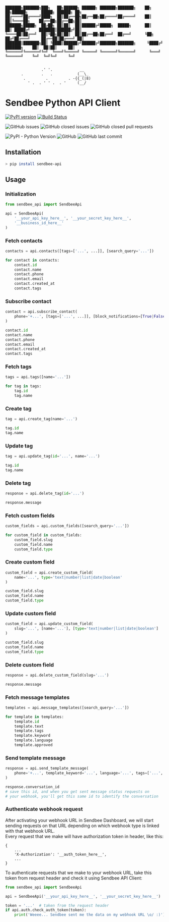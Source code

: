 ```
███████╗███████╗███╗   ██╗██████╗ ██████╗ ███████╗███████╗    ██╗   ██╗██████╗      █████╗ ██████╗ ██╗
██╔════╝██╔════╝████╗  ██║██╔══██╗██╔══██╗██╔════╝██╔════╝    ██║   ██║╚════██╗    ██╔══██╗██╔══██╗██║
███████╗█████╗  ██╔██╗ ██║██║  ██║██████╔╝█████╗  █████╗      ██║   ██║ █████╔╝    ███████║██████╔╝██║
╚════██║██╔══╝  ██║╚██╗██║██║  ██║██╔══██╗██╔══╝  ██╔══╝      ╚██╗ ██╔╝██╔═══╝     ██╔══██║██╔═══╝ ██║
███████║███████╗██║ ╚████║██████╔╝██████╔╝███████╗███████╗     ╚████╔╝ ███████╗    ██║  ██║██║     ██║
╚══════╝╚══════╝╚═╝  ╚═══╝╚═════╝ ╚═════╝ ╚══════╝╚══════╝      ╚═══╝  ╚══════╝    ╚═╝  ╚═╝╚═╝     ╚═╝
                                                                                                      
                                                                                  
                .' '.            __
       .        .   .           (__\_
        .         .         . -{{_(|8)
          ' .  . ' ' .  . '     (__/
```

# Sendbee Python API Client  

[![PyPI version](https://badge.fury.io/py/sendbee-api.svg)](https://badge.fury.io/py/sendbee-api)
[![Build Status](https://travis-ci.org/sendbee/sendbee-python-api-client.svg?branch=master)](https://travis-ci.org/sendbee/sendbee-python-api-client)

![GitHub issues](https://img.shields.io/github/issues/sendbee/sendbee-python-api-client.svg)
![GitHub closed issues](https://img.shields.io/github/issues-closed/sendbee/sendbee-python-api-client.svg)
![GitHub closed pull requests](https://img.shields.io/github/issues-pr-closed/sendbee/sendbee-python-api-client.svg)

![PyPI - Python Version](https://img.shields.io/pypi/pyversions/sendbee-api.svg)
![GitHub](https://img.shields.io/github/license/sendbee/sendbee-python-api-client.svg?color=blue)
![GitHub last commit](https://img.shields.io/github/last-commit/sendbee/sendbee-python-api-client.svg?color=blue)

## Installation  

```bash
> pip install sendbee-api
```

## Usage  

### Initialization  

```python
from sendbee_api import SendbeeApi

api = SendbeeApi(
    '__your_api_key_here__', '__your_secret_key_here__',
    '__business_id_here__'
)
```

### Fetch contacts  

```python
contacts = api.contacts([tags=['...', ...]], [search_query='...'])

for contact in contacts:
    contact.id
    contact.name
    contact.phone
    contact.email
    contact.created_at
    contact.tags
```

### Subscribe contact  

```python
contact = api.subscribe_contact(
    phone='+...', [tags=['...', ...]], [block_notifications=[True|False]]
)

contact.id
contact.name
contact.phone
contact.email
contact.created_at
contact.tags
```

### Fetch tags  

```python
tags = api.tags([name='...'])

for tag in tags:
    tag.id
    tag.name
```

### Create tag  

```python
tag = api.create_tag(name='...')

tag.id
tag.name
```

### Update tag  

```python
tag = api.update_tag(id='...', name='...')

tag.id
tag.name
```

### Delete tag  

```python
response = api.delete_tag(id='...')

response.message
```

### Fetch custom fields  

```python
custom_fields = api.custom_fields([search_query='...'])

for custom_field in custom_fields:
    custom_field.slug
    custom_field.name
    custom_field.type
```

### Create custom field  

```python
custom_field = api.create_custom_field(
    name='...', type='text|number|list|date|boolean'
)

custom_field.slug
custom_field.name
custom_field.type
```

### Update custom field  

```python
custom_field = api.update_custom_field(
    slug='...', [name='...'], [type='text|number|list|date|boolean']
)

custom_field.slug
custom_field.name
custom_field.type
```

### Delete custom field  

```python
response = api.delete_custom_field(slug='...')

response.message
```

### Fetch message templates  

```python
templates = api.message_templates([search_query='...'])

for template in templates:
    template.id
    template.text
    template.tags
    template.keyword
    template.language
    template.approved
```

### Send template message  

```python
response = api.send_template_message(
    phone='+...', template_keyword='...', language='...', tags=['...', ...]
)

response.conversation_id
# save this id, and when you get sent message status requests on
# your webhook, you'll get this same id to identify the conversation

```

### Authenticate webhook request  

After activating your webhook URL in Sendbee Dashboard, we will start sending requests on that URL depending on which webhook type is linked with that webhook URL.  
Every request that we make will have authorization token in header, like this:  

```
{
    ...
    'X-Authorization': '__auth_token_here__',
    ...
}
```

To authenticate requests that we make to your webhook URL, take this token from request header and check it using Sendbee API Client:  

```python
from sendbee_api import SendbeeApi

api = SendbeeApi('__your_api_key_here__', '__your_secret_key_here__')

token = '...'  # taken from the request header
if api.auth.check_auth_token(token):
    print('Weeee... Sendbee sent me the data on my webhook URL \o/ :)')
```  
